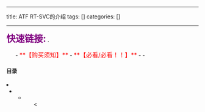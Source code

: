 
--- 
title:  ATF RT-SVC的介绍 
tags: []
categories: [] 

---
>  
 <font color="purple" size="5">**快速链接:**</font> .   
 <ul>
  -  <font color="red" size="3">**【购买须知】**</font>
  -  <font color="red" size="3">**【必看/必看！！】**</font>
  - 
  - 
 </ul> 




#### 目录

  <li>
   <ul>
    <li>
     <ul>
      <li>
       <ul>
        &lt;
       